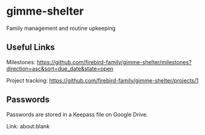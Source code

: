 # gimme-shelter
Family management and routine upkeeping

## Useful Links

Milestones: https://github.com/firebird-family/gimme-shelter/milestones?direction=asc&sort=due_date&state=open

Project tracking: https://github.com/firebird-family/gimme-shelter/projects/1

## Passwords

Passwords are stored in a Keepass file on Google Drive.

Link: about:blank
